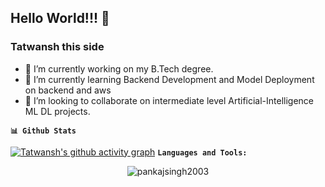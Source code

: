 ## Hello World!!! 👋

### Tatwansh this side
<!--
**Tatwansh/Tatwansh** is a ✨ _special_ ✨ repository because its `README.md` (this file) appears on your GitHub profile.

Here are some ideas to get you started:
-->

- 🔭 I’m currently working on my B.Tech degree.
- 🌱 I’m currently learning Backend Development and Model Deployment on backend and aws
- 👯 I’m looking to collaborate on intermediate level Artificial-Intelligence ML DL projects.
<!--
- 🤔 I’m looking for help with ...
- 💬 Ask me about ...
- 📫 How to reach me: ...
- 😄 Pronouns: ...
- ⚡ Fun fact: ...
-->

**`📊 Github Stats`**


[![Tatwansh's github activity graph](https://github-readme-activity-graph.vercel.app/graph?username=Tatwansh&theme=github-compact)](https://github.com/ashutosh00710/github-readme-activity-graph)
**`Languages and Tools:`** 

<p align="center"><img align="center" src="https://github-readme-stats.vercel.app/api/top-langs?username=TenzinNsut&show_icons=true&locale=en&layout=compact" alt="pankajsingh2003" /></p>
